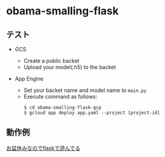 # obama-smalling-flask
## テスト
* GCS
  * Create a public backet
  * Upload your model(.h5) to the backet

* App Engine
  * Set your backet name and model name to `main.py`
  * Execute command as follows:
    ```shell
    $ cd obama-smalling-flask-gcp
    $ gcloud app deploy app.yaml --project [project-id]
    ```

## 動作例
[お盆休みなのでflaskで遊んでる](https://twitter.com/i/status/1161564025454379009)
